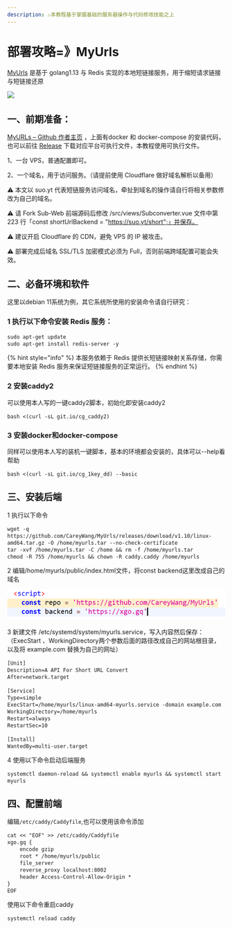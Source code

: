 ```yaml
---
description: ⚠️本教程基于掌握基础的服务器操作与代码修改技能之上
---
```


# 部署攻略=》MyUrls

​[MyUrls](https://github.com/CareyWang/MyUrls) 是基于 golang1.13 与 Redis 实现的本地短链接服务，用于缩短请求链接与短链接还原

![](https://agwa5783.gitbook.io/\~/files/v0/b/gitbook-28427.appspot.com/o/assets%2F-M1inSzG-42ledaB5Umy%2F-M3tn2Lqc1JFZqkMMyXe%2F-M3tnpxSjljlrSDhzwiU%2FMyUrls.png?alt=media\&token=a11ef19a-70cd-4fb4-af54-37c1f444d3b3)

## 一、前期准备：

[MyURLs – Github 作者主页](https://cnboy.org/go.php?aHR0cHM6Ly9naXRodWIuY29tL0NhcmV5V2FuZy9NeVVybHM=) ，上面有docker 和 docker-compose 的安装代码，也可以前往 [Release](https://cnboy.org/go.php?aHR0cHM6Ly9naXRodWIuY29tL0NhcmV5V2FuZy9NeVVybHMvcmVsZWFzZXM=) 下载对应平台可执行文件，本教程使用可执行文件。

1、一台 VPS，普通配置即可。

2、一个域名，用于访问服务。（请提前使用 Cloudflare 做好域名解析以备用）

⚠️ 本文以 suo.yt 代表短链服务访问域名，牵扯到域名的操作请自行将相关参数修改为自己的域名。

⚠️ 请 Fork Sub-Web 前端源码后修改 /src/views/Subconverter.vue 文件中第 223 行「const shortUrlBackend = "https://suo.yt/short";」并保存。

⚠️ 建议开启 Cloudflare 的 CDN，避免 VPS 的 IP 被攻击。

⚠️ 部署完成后域名 SSL/TLS 加密模式必须为 Full，否则前端跨域配置可能会失效。

## 二、必备环境和软件 <a href="#1-dependencies" id="1-dependencies"></a>

这里以debian 11系统为例，其它系统所使用的安装命令请自行研究：

### 1 执行以下命令安装 Redis 服务：

```
sudo apt-get update
sudo apt-get install redis-server -y
```

{% hint style="info" %}
本服务依赖于 Redis 提供长短链接映射关系存储，你需要本地安装 Redis 服务来保证短链接服务的正常运行。
{% endhint %}

### 2 安装caddy2

可以使用本人写的一键caddy2脚本，初始化即安装caddy2

```
bash <(curl -sL git.io/cg_caddy2)
```

### 3 安装docker和docker-compose <a href="#2-an-zhuang-pm2" id="2-an-zhuang-pm2"></a>

同样可以使用本人写的装机一键脚本，基本的环境都会安装的，具体可以--help看帮助

```
bash <(curl -sL git.io/cg_1key_dd) --basic
```

## 三、安装后端 <a href="#2-an-zhuang-pm2" id="2-an-zhuang-pm2"></a>

1 执行以下命令

```
wget -q https://github.com/CareyWang/MyUrls/releases/download/v1.10/linux-amd64.tar.gz -O /home/myurls.tar --no-check-certificate
tar -xvf /home/myurls.tar -C /home && rm -f /home/myurls.tar
chmod -R 755 /home/myurls && chown -R caddy.caddy /home/myurls
```

2 编辑/home/myurls/public/index.html文件，将const backend这里改成自己的域名

![](<../.gitbook/assets/image (1).png>)

3 新建文件 /etc/systemd/system/myurls.service，写入内容然后保存：（ExecStart 、WorkingDirectory两个参数后面的路径改成自己的网站根目录，以及将 example.com 替换为自己的网址）

```
[Unit]
Description=A API For Short URL Convert
After=network.target

[Service]
Type=simple
ExecStart=/home/myurls/linux-amd64-myurls.service -domain example.com
WorkingDirectory=/home/myurls
Restart=always
RestartSec=10

[Install]
WantedBy=multi-user.target
```

4 使用以下命令启动后端服务

```
systemctl daemon-reload && systemctl enable myurls && systemctl start myurls
```

## 四、配置前端 <a href="#3-xia-zai-bing-yun-hang-myurls" id="3-xia-zai-bing-yun-hang-myurls"></a>

编辑`/etc/caddy/Caddyfile`,也可以使用该命令添加

```
cat << "EOF" >> /etc/caddy/Caddyfile
xgo.gq {
	encode gzip
	root * /home/myurls/public
	file_server
	reverse_proxy localhost:8002
	header Access-Control-Allow-Origin *
}
EOF
```

使用以下命令重启caddy

```
systemctl reload caddy
```


